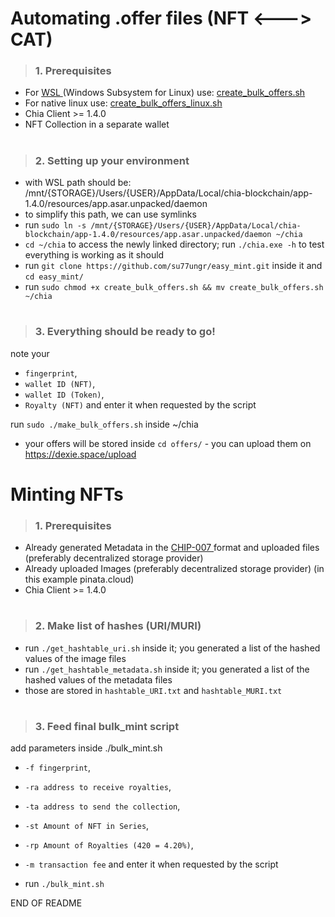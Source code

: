 
<h1> Automating .offer files (NFT <---> CAT)</h1>



> <h3> 1. Prerequisites </h3>
 * For <a href="https://www.microsoft.com/store/productId/9MSVKQC78PK6"> WSL </a> (Windows Subsystem for Linux) use: <a href="https://github.com/su77ungr/easy_mint/blob/main/create_bulk_offers.sh">create_bulk_offers.sh </a>
 * For native linux use: <a href="https://github.com/su77ungr/easy_mint/blob/main/create_bulk_offers_linux.sh">create_bulk_offers_linux.sh </a>
 * Chia Client >= 1.4.0 
 * NFT Collection in a separate wallet
 
<h1> </h1>


> <h3> 2. Setting up your environment</h3>
 * with WSL path should be: /mnt/{STORAGE}/Users/{USER}/AppData/Local/chia-blockchain/app-1.4.0/resources/app.asar.unpacked/daemon
 * to simplify this path, we can use symlinks
 * run `sudo ln -s /mnt/{STORAGE}/Users/{USER}/AppData/Local/chia-blockchain/app-1.4.0/resources/app.asar.unpacked/daemon ~/chia`
 * `cd ~/chia` to access the newly linked directory; run `./chia.exe -h` to test everything is working as it should 
 * run `git clone https://github.com/su77ungr/easy_mint.git` inside it and  `cd easy_mint/`
 * run `sudo chmod +x create_bulk_offers.sh && mv create_bulk_offers.sh ~/chia`

 
<h1> </h1>

> <h3> 3. Everything should be ready to go!</h3>

 note your 
 *  `fingerprint`, 
 *  `wallet ID (NFT)`, 
 *  `wallet ID (Token)`,
 *  `Royalty (NFT)` and enter it when requested by the script

 run `sudo ./make_bulk_offers.sh` inside ~/chia
 * your offers will be stored inside `cd offers/` - you can upload them on https://dexie.space/upload
 
 
 
 <h1> Minting NFTs </h1>
 
 > <h3> 1. Prerequisites </h3>
 * Already generated Metadata in the <a href="https://github.com/Chia-Network/chips/blob/dc2e294b489ca0201a8e0f5ee9310650106bf7d2/assets/chip-0007/example.json"> CHIP-007 </a> format and uploaded files (preferably decentralized storage provider)
 * Already uploaded Images (preferably decentralized storage provider) (in this example pinata.cloud) 
 * Chia Client >= 1.4.0 
 
 <h1></h1>
 
 > <h3> 2. Make list of hashes (URI/MURI) </h3>
 
 * run `./get_hashtable_uri.sh` inside it; you generated a list of the hashed values of the image files 
 * run `./get_hashtable_metadata.sh` inside it; you generated a list of the hashed values of the metadata files 
 * those are stored in `hashtable_URI.txt` and `hashtable_MURI.txt`
 
 <h1></h1>
 
 
 > <h3> 3. Feed final bulk_mint script </h3>
  
 add parameters inside ./bulk_mint.sh
 
 *  `-f fingerprint`,  
 *  `-ra address to receive royalties`, 
 *  `-ta address to send the collection`,  
 *  `-st Amount of NFT in Series`,
 *  `-rp Amount of Royalties (420 = 4.20%)`,
 *  `-m transaction fee` and enter it when requested by the script
   
  * run `./bulk_mint.sh`

 END OF README
 
